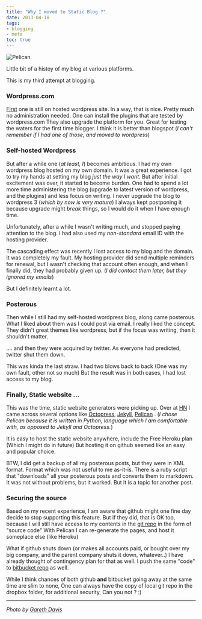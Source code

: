 ```yaml
---
title: "Why I moved to Static Blog ?"
date: 2013-04-18
tags:
- blogging
- meta
toc: true
---
```

![Pelican](https://source.unsplash.com//1CrN-IbvtH0/750x350)

Little bit of a histoy of my blog at various platforms.


This is my third attempt at blogging.

### Wordpress.com

[First](http://mandarvaze.wordpress.com) one is still on hosted
wordpress site. In a way, that is nice. Pretty much no administration
needed. One can install the plugins that are tested by wordpress.com
They also upgrade the platform for you. Great for testing the waters for
the first time blogger. I think it is better than blogspot (*I can't
remember if I had one of those, and moved to wordpress*)

### Self-hosted Wordpress

But after a while one (*at least, I*) becomes ambitious. I had my own
wordpress blog hosted on my own domain. It was a great experience. I got
to try my hands at setting my blog *just the way I want*. But after
initial excitement was over, it started to become burden. One had to
spend a lot more time administering the blog (upgrade to latest version
of wordpress, and the plugins) and less focus on writing. I never
upgrade the blog to wordpress 3 (*which by now is very mature*) I always
kept postponing it because upgrade might *break* things, so I would do
it when I have enough time.

Unfortunately, after a while I wasn't writing much, and stopped paying
attention to the blog. I had also used my *non-standard* email ID with
the hosting provider.

The cascading effect was recently I lost access to my blog and the
domain. It was completely my fault. My hosting provider did send
multiple reminders for renewal, but I wasn't checking that account
often enough, and when I finally did, they had probably given up. (*I
did contact them later, but they ignored my emails*)

But I definitely learnt a lot.

### Posterous

Then while I still had my self-hosted wordpress blog, along came
posterous. What I liked about them was I could post via email. I really
liked the concept. They didn't great themes like wordpress, but if the
focus was writing, then it shouldn't matter.

.... and then they were acquired by twitter. As everyone had predicted,
twitter shut them down.

This was kinda the last straw. I had two blows back to back (One was my
own fault, other not so much) But the result was in both cases, I had
lost access to my blog.

### Finally, Static website ...

This was the time, static website generators were picking up. Over at
[HN](https://news.ycombinator.com/) I came across several options like
[Octopress](http://octopress.org/),
[Jekyll](https://github.com/mojombo/jekyll),
[Pelican](https://github.com/getpelican) . (*I chose Pelican because it
is written in Python, language which I am comfortable with, as opposed
to Jekyll and Octopress.*)

It is easy to host the static website anywhere, include the Free Heroku
plan (Which I might do in future) But hosting it on github seemed like
an easy and popular choice.

BTW, I did get a backup of all my posterous posts, but they were in XML
format. Format which was not useful to me as-it-is. There is a ruby
script that "downloads" all your posterous posts and converts them to
markdown. It was not without problems, but it worked. But it is a topic
for another post.

### Securing the source

Based on my recent experience, I am aware that github might one fine day
decide to stop supporting this feature. But if they did, that is OK too,
because I will still have access to my contents in the [git
repo](https://github.com/mandarvaze/mandarvaze-blog-src) in the form of
"source code" With Pelican I can re-generate the pages, and host it
someplace else (like Heroku)

What if github shuts down (or makes all accounts paid, or bought over my
big company, and the parent company shuts it down, whatever..) I have
already thought of contingency plan for that as well. I push the same
"code" to [bitbucket
repo](https://bitbucket.org/mandarvaze/mandarvaze-blog-src) as well.

While I think chances of both github **and** bitbucket going away at the
same time are slim to none, One can always have the copy of local git
repo in the dropbox folder, for additional security, Can you not ? :)

---------

*Photo by [Gareth Davis](https://unsplash.com/@gdfoto)*
